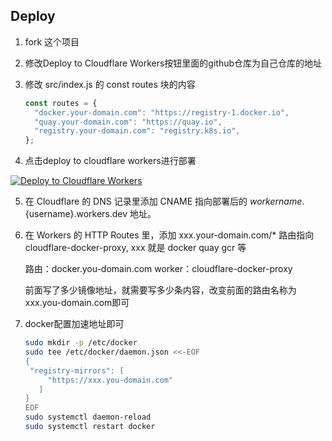 
## Deploy

1. fork 这个项目
2. 修改Deploy to Cloudflare Workers按钮里面的github仓库为自己仓库的地址
3. 修改 src/index.js 的 const routes 块的内容
   
   ```js
   const routes = {
     "docker.your-domain.com": "https://registry-1.docker.io",
     "quay.your-domain.com": "https://quay.io",
     "registry.your-domain.com": "registry.k8s.io",
   };
   ```
4. 点击deploy to cloudflare workers进行部署

[![Deploy to Cloudflare Workers](https://deploy.workers.cloudflare.com/button)](https://deploy.workers.cloudflare.com/?url=https://github.com/leepongmin/cloudflare-docker-proxy)

5. 在 Cloudflare 的 DNS 记录里添加 CNAME 指向部署后的 ${workername}.${username}.workers.dev 地址。
6. 在 Workers 的 HTTP Routes 里，添加 xxx.your-domain.com/* 路由指向 cloudflare-docker-proxy, xxx 就是 docker quay gcr 等

   路由：docker.you-domain.com
   worker：cloudflare-docker-proxy

   前面写了多少镜像地址，就需要写多少条内容，改变前面的路由名称为xxx.you-domain.com即可

7. docker配置加速地址即可
   ```bash
   sudo mkdir -p /etc/docker
   sudo tee /etc/docker/daemon.json <<-EOF
   {
    "registry-mirrors": [
        "https://xxx.you-domain.com"
      ]
   }
   EOF
   sudo systemctl daemon-reload
   sudo systemctl restart docker
   ```

